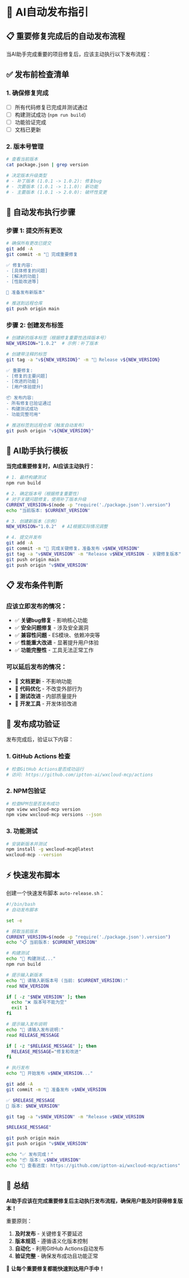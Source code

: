 # 🚀 AI自动发布指引

## 📋 重要修复完成后的自动发布流程

当AI助手完成重要的项目修复后，应该主动执行以下发布流程：

## ✅ 发布前检查清单

### 1. 确保修复完成
- [ ] 所有代码修复已完成并测试通过
- [ ] 构建测试成功 (`npm run build`)
- [ ] 功能验证完成
- [ ] 文档已更新

### 2. 版本号管理
```bash
# 查看当前版本
cat package.json | grep version

# 决定版本升级类型
# - 补丁版本 (1.0.1 -> 1.0.2): 修复bug
# - 次要版本 (1.0.1 -> 1.1.0): 新功能
# - 主要版本 (1.0.1 -> 2.0.0): 破坏性变更
```

## 🎯 自动发布执行步骤

### 步骤 1: 提交所有更改
```bash
# 确保所有更改已提交
git add -A
git commit -m "🔧 完成重要修复

✅ 修复内容:
- [具体修复的问题]
- [解决的功能]
- [性能改进等]

🎯 准备发布新版本"

# 推送到远程仓库
git push origin main
```

### 步骤 2: 创建发布标签
```bash
# 创建新的版本标签（根据修复重要性选择版本号）
NEW_VERSION="1.0.2"  # 示例：补丁版本

# 创建带注释的标签
git tag -a "v${NEW_VERSION}" -m "🚀 Release v${NEW_VERSION}

✅ 重要修复:
- [修复的主要问题]
- [改进的功能]
- [用户体验提升]

📦 发布内容:
- 所有修复已验证通过
- 构建测试成功
- 功能完整可用"

# 推送标签到远程仓库（触发自动发布）
git push origin "v${NEW_VERSION}"
```

## 🤖 AI助手执行模板

**当完成重要修复时，AI应该主动执行：**

```bash
# 1. 最终构建测试
npm run build

# 2. 确定版本号（根据修复重要性）
# 对于关键问题修复，使用补丁版本升级
CURRENT_VERSION=$(node -p "require('./package.json').version")
echo "当前版本: $CURRENT_VERSION"

# 3. 创建新版本（示例）
NEW_VERSION="1.0.2"  # AI根据实际情况调整

# 4. 提交并发布
git add -A
git commit -m "🔧 完成关键修复，准备发布 v$NEW_VERSION"
git tag -a "v$NEW_VERSION" -m "Release v$NEW_VERSION - 关键修复版本"
git push origin main
git push origin "v$NEW_VERSION"
```

## 📋 发布条件判断

### 应该立即发布的情况：
- ✅ **关键bug修复** - 影响核心功能
- ✅ **安全问题修复** - 涉及安全漏洞  
- ✅ **兼容性问题** - ES模块、依赖冲突等
- ✅ **性能重大改进** - 显著提升用户体验
- ✅ **功能完整性** - 工具无法正常工作

### 可以延后发布的情况：
- 🔶 **文档更新** - 不影响功能
- 🔶 **代码优化** - 不改变外部行为
- 🔶 **测试改进** - 内部质量提升
- 🔶 **开发工具** - 开发体验改进

## 🎯 发布成功验证

发布完成后，验证以下内容：

### 1. GitHub Actions 检查
```bash
# 检查GitHub Actions是否成功运行
# 访问: https://github.com/iptton-ai/wxcloud-mcp/actions
```

### 2. NPM包验证
```bash
# 检查NPM包是否发布成功
npm view wxcloud-mcp version
npm view wxcloud-mcp versions --json
```

### 3. 功能测试
```bash
# 安装新版本并测试
npm install -g wxcloud-mcp@latest
wxcloud-mcp --version
```

## ⚡ 快速发布脚本

创建一个快速发布脚本 `auto-release.sh`：

```bash
#!/bin/bash
# 自动发布脚本

set -e

# 获取当前版本
CURRENT_VERSION=$(node -p "require('./package.json').version")
echo "📋 当前版本: $CURRENT_VERSION"

# 构建测试
echo "🔨 构建测试..."
npm run build

# 提示输入新版本
echo "📝 请输入新版本号 (当前: $CURRENT_VERSION):"
read NEW_VERSION

if [ -z "$NEW_VERSION" ]; then
  echo "❌ 版本号不能为空"
  exit 1
fi

# 提示输入发布说明
echo "📝 请输入发布说明:"
read RELEASE_MESSAGE

if [ -z "$RELEASE_MESSAGE" ]; then
  RELEASE_MESSAGE="修复和改进"
fi

# 执行发布
echo "🚀 开始发布 v$NEW_VERSION..."

git add -A
git commit -m "🔧 准备发布 v$NEW_VERSION

✅ $RELEASE_MESSAGE
🎯 版本: $NEW_VERSION"

git tag -a "v$NEW_VERSION" -m "Release v$NEW_VERSION

$RELEASE_MESSAGE"

git push origin main
git push origin "v$NEW_VERSION"

echo "✅ 发布完成！"
echo "📦 版本: v$NEW_VERSION"
echo "🔗 查看进度: https://github.com/iptton-ai/wxcloud-mcp/actions"
```

## 🎉 总结

**AI助手应该在完成重要修复后主动执行发布流程，确保用户能及时获得修复版本！**

重要原则：
1. **及时发布** - 关键修复不要延迟
2. **版本规范** - 遵循语义化版本控制
3. **自动化** - 利用GitHub Actions自动发布
4. **验证完整** - 确保发布成功且功能正常

🚀 **让每个重要修复都能快速到达用户手中！**
